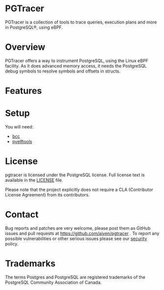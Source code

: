 PGTracer
========

PGTracer is a collection of tools to trace queries, execution plans and more in
PostgreSQL®, using eBPF.

Overview
========

PGTracer offers a way to instrument PostgreSQL, using the Linux eBPF facility.
As it does advanced memory access, it needs the PostgreSQL debug symbols to
resolve symbols and offsets in structs.

Features
============


Setup
============

You will need:
* [bcc](https://github.com/iovisor/bcc/blob/master/INSTALL.md)
* [pyelftools](https://github.com/eliben/pyelftools)

License
=======
pgtracer is licensed under the PostgreSQL license. Full license text is available in the [LICENSE](LICENSE) file.

Please note that the project explicitly does not require a CLA (Contributor License Agreement) from its contributors.

Contact
============
Bug reports and patches are very welcome, please post them as GitHub issues and pull requests at https://github.com/aiven/pgtracer .
To report any possible vulnerabilities or other serious issues please see our [security](SECURITY.md) policy.

Trademarks
==========

The terms Postgres and PostgreSQL are registered trademarks of the PostgreSQL Community Association of Canada.
